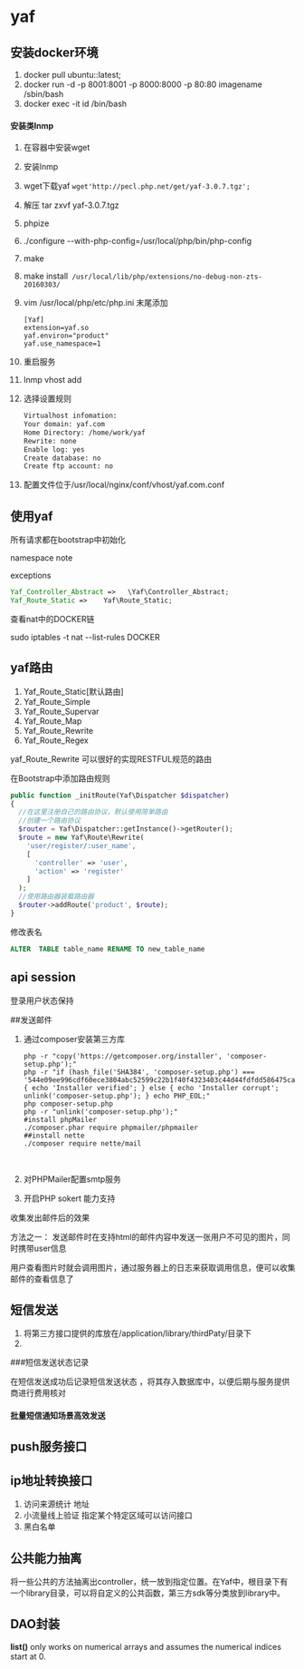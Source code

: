 # yaf

## 安装docker环境

1. docker pull ubuntu::latest;
2. docker run -d -p  8001:8001 -p 8000:8000 -p 80:80 imagename  /sbin/bash
3. docker exec -it id /bin/bash

#### 安装类lnmp

1. 在容器中安装wget

2. 安装lnmp

3. wget下载yaf ``wget'http://pecl.php.net/get/yaf-3.0.7.tgz';``

4. 解压 tar zxvf yaf-3.0.7.tgz

5. phpize

6. ./configure --with-php-config=/usr/local/php/bin/php-config

7. make

8. make install`` /usr/local/lib/php/extensions/no-debug-non-zts-20160303/``

9. vim /usr/local/php/etc/php.ini 末尾添加 

   ```shell
   [Yaf]
   extension=yaf.so
   yaf.environ="product"
   yaf.use_namespace=1
   ```

10. 重启服务

11. lnmp vhost add

12. 选择设置规则

    ```bash
    Virtualhost infomation:
    Your domain: yaf.com
    Home Directory: /home/work/yaf
    Rewrite: none
    Enable log: yes
    Create database: no
    Create ftp account: no
    ```

13. 配置文件位于/usr/local/nginx/conf/vhost/yaf.com.conf

## 使用yaf

所有请求都在bootstrap中初始化

namespace note 

exceptions

```php
Yaf_Controller_Abstract =>   \Yaf\Controller_Abstract;
Yaf_Route_Static =>    Yaf\Route_Static;
```

查看nat中的DOCKER链

sudo iptables -t nat --list-rules DOCKER

## yaf路由

1. Yaf_Route_Static[默认路由]
2. Yaf_Route_Simple
3. Yaf_Route_Supervar
4. Yaf_Route_Map
5. Yaf_Route_Rewrite
6. Yaf_Route_Regex



yaf_Route_Rewrite 可以很好的实现RESTFUL规范的路由

在Bootstrap中添加路由规则

```php
public function _initRoute(Yaf\Dispatcher $dispatcher)
{
  //在这里注册自己的路由协议，默认使用简单路由
  //创建一个路由协议
  $router = Yaf\Dispatcher::getInstance()->getRouter();
  $route = new Yaf\Route\Rewrite(
  	'user/register/:user_name',
    [
      'controller' => 'user',
      'action' => 'register'
    ]
  );
  //使用路由器装载路由器
  $router->addRoute('product', $route);
}
```



修改表名

```sql
ALTER  TABLE table_name RENAME TO new_table_name
```

## api session

登录用户状态保持



##发送邮件

1. 通过composer安装第三方库

   ```shell
   php -r "copy('https://getcomposer.org/installer', 'composer-setup.php');"
   php -r "if (hash_file('SHA384', 'composer-setup.php') === '544e09ee996cdf60ece3804abc52599c22b1f40f4323403c44d44fdfdd586475ca9813a858088ffbc1f233e9b180f061') { echo 'Installer verified'; } else { echo 'Installer corrupt'; unlink('composer-setup.php'); } echo PHP_EOL;"
   php composer-setup.php
   php -r "unlink('composer-setup.php');"
   #install phpMailer
   ./composer.phar require phpmailer/phpmailer
   ##install nette
   ./composer require nette/mail
   ```

   ​

2. 对PHPMailer配置smtp服务

3. 开启PHP sokert 能力支持



收集发出邮件后的效果

方法之一： 发送邮件时在支持html的邮件内容中发送一张用户不可见的图片，同时携带user信息

用户查看图片时就会调用图片，通过服务器上的日志来获取调用信息，便可以收集邮件的查看信息了

## 短信发送

1. 将第三方接口提供的库放在/application/library/thirdPaty/目录下
2. 

###短信发送状态记录

 在短信发送成功后记录短信发送状态 ，将其存入数据库中，以便后期与服务提供商进行费用核对

#### 批量短信通知场景高效发送

## push服务接口

## ip地址转换接口

1. 访问来源统计 地址
2. 小流量线上验证 指定某个特定区域可以访问接口
3. 黑白名单 



## 公共能力抽离

将一些公共的方法抽离出controller，统一放到指定位置。在Yaf中，根目录下有一个library目录，可以将自定义的公共函数，第三方sdk等分类放到library中。


## DAO封装









































**list()** only works on numerical arrays and assumes the numerical indices start at 0.




